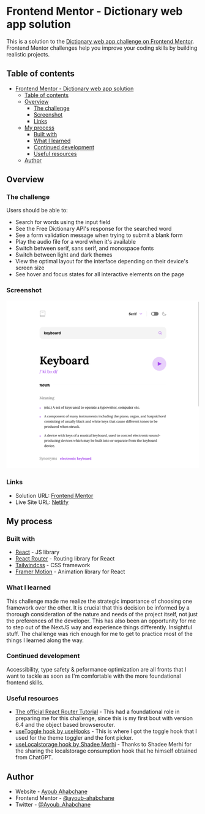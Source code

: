# Frontend Mentor - Dictionary web app solution

This is a solution to the [Dictionary web app challenge on Frontend Mentor](https://www.frontendmentor.io/challenges/dictionary-web-app-h5wwnyuKFL). Frontend Mentor challenges help you improve your coding skills by building realistic projects.

## Table of contents

- [Frontend Mentor - Dictionary web app solution](#frontend-mentor---dictionary-web-app-solution)
  - [Table of contents](#table-of-contents)
  - [Overview](#overview)
    - [The challenge](#the-challenge)
    - [Screenshot](#screenshot)
    - [Links](#links)
  - [My process](#my-process)
    - [Built with](#built-with)
    - [What I learned](#what-i-learned)
    - [Continued development](#continued-development)
    - [Useful resources](#useful-resources)
  - [Author](#author)

## Overview

### The challenge

Users should be able to:

- Search for words using the input field
- See the Free Dictionary API's response for the searched word
- See a form validation message when trying to submit a blank form
- Play the audio file for a word when it's available
- Switch between serif, sans serif, and monospace fonts
- Switch between light and dark themes
- View the optimal layout for the interface depending on their device's screen size
- See hover and focus states for all interactive elements on the page

### Screenshot

![Screenshot for the dictionary web app solution](./src/assets/screenshot_20230224123103.png)

### Links

- Solution URL: [Frontend Mentor](https://www.frontendmentor.io/solutions/dictionary-web-app-R7M7AmFD_V)
- Live Site URL: [Netlify](https://gleeful-belekoy-4fddb7.netlify.app/)

## My process

### Built with

- [React](https://reactjs.org/) - JS library
- [React Router](https://reactrouter.com/) - Routing library for React
- [Tailwindcss](https://tailwindcss.com/) - CSS framework
- [Framer Motion](https://www.framer.com/motion/) - Animation library for React

### What I learned

This challenge made me realize the strategic importance of choosing one framework over the other. It is crucial that this decision be informed by a thorough consideration of the nature and needs of the project itself, not just the preferences of the developer.
This has also been an opportunity for me to step out of the NextJS way and experience things differently. Insightful stuff.
The challenge was rich enough for me to get to practice most of the things I learned along the way.

### Continued development

Accessibility, type safety & peformance optimization are all fronts that I want to tackle as soon as I'm comfortable with the more foundational frontend skills.

### Useful resources

- [The official React Router Tutorial](https://reactrouter.com/en/main/start/tutorial) - This had a foundational role in preparing me for this challenge, since this is my first bout with version 6.4 and the object based browserouter.
- [useToggle hook by useHooks](https://usehooks.com/useToggle/) - This is where I got the toggle hook that I used for the theme toggler and the font picker.
- [useLocalstorage hook by Shadee Merhi](https://www.youtube.com/watch?v=BHQ_M8wc770) - Thanks to Shadee Merhi for the sharing the localstorage consumption hook that he himself obtained from ChatGPT.

## Author

- Website - [Ayoub Ahabchane](https://www.ayoub.codes)
- Frontend Mentor - [@ayoub-ahabchane](https://www.frontendmentor.io/profile/ayoub-ahabchane)
- Twitter - [@Ayoub_Ahabchane](https://twitter.com/Ayoub_Ahabchane)
